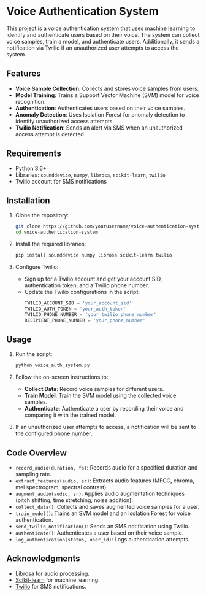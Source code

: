 # Voice Authentication System

This project is a voice authentication system that uses machine learning to identify and authenticate users based on their voice. The system can collect voice samples, train a model, and authenticate users. Additionally, it sends a notification via Twilio if an unauthorized user attempts to access the system.

## Features

- **Voice Sample Collection**: Collects and stores voice samples from users.
- **Model Training**: Trains a Support Vector Machine (SVM) model for voice recognition.
- **Authentication**: Authenticates users based on their voice samples.
- **Anomaly Detection**: Uses Isolation Forest for anomaly detection to identify unauthorized access attempts.
- **Twilio Notification**: Sends an alert via SMS when an unauthorized access attempt is detected.

## Requirements

- Python 3.6+
- Libraries: `sounddevice`, `numpy`, `librosa`, `scikit-learn`, `twilio`
- Twilio account for SMS notifications

## Installation

1. Clone the repository:
    ```sh
    git clone https://github.com/yourusername/voice-authentication-system.git
    cd voice-authentication-system
    ```

2. Install the required libraries:
    ```sh
    pip install sounddevice numpy librosa scikit-learn twilio
    ```

3. Configure Twilio:
   - Sign up for a Twilio account and get your account SID, authentication token, and a Twilio phone number.
   - Update the Twilio configurations in the script:
     ```python
     TWILIO_ACCOUNT_SID = 'your_account_sid'
     TWILIO_AUTH_TOKEN = 'your_auth_token'
     TWILIO_PHONE_NUMBER = 'your_twilio_phone_number'
     RECIPIENT_PHONE_NUMBER = 'your_phone_number'
     ```

## Usage

1. Run the script:
    ```sh
    python voice_auth_system.py
    ```

2. Follow the on-screen instructions to:
   - **Collect Data**: Record voice samples for different users.
   - **Train Model**: Train the SVM model using the collected voice samples.
   - **Authenticate**: Authenticate a user by recording their voice and comparing it with the trained model.

3. If an unauthorized user attempts to access, a notification will be sent to the configured phone number.

## Code Overview

- `record_audio(duration, fs)`: Records audio for a specified duration and sampling rate.
- `extract_features(audio, sr)`: Extracts audio features (MFCC, chroma, mel spectrogram, spectral contrast).
- `augment_audio(audio, sr)`: Applies audio augmentation techniques (pitch shifting, time stretching, noise addition).
- `collect_data()`: Collects and saves augmented voice samples for a user.
- `train_model()`: Trains an SVM model and an Isolation Forest for voice authentication.
- `send_twilio_notification()`: Sends an SMS notification using Twilio.
- `authenticate()`: Authenticates a user based on their voice sample.
- `log_authentication(status, user_id)`: Logs authentication attempts.


## Acknowledgments

- [Librosa](https://librosa.org/) for audio processing.
- [Scikit-learn](https://scikit-learn.org/) for machine learning.
- [Twilio](https://www.twilio.com/) for SMS notifications.
